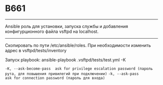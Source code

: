 # B661
---

Ansible роль для установки, запуска службы и добавления конфигурционного файла vsftpd на localhost. 

---

Скопировать по пути /etc/ansible/roles. При необходимости изменить адрес в vsftpd/tests/inventory

Запуск playbook: ansible-playbook  .vsftpd/tests/test.yml -K

```-K, --ask-become-pass  ask for privilege escalation password (пароль рута, для повышения привилегий при подключении)```
```-k, --ask-pass         ask for connection password (пароль для входа)```

